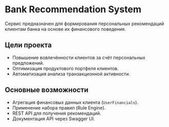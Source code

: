 # Bank Recommendation System

Сервис предназначен для формирования персональных рекомендаций клиентам банка на основе их финансового поведения.

## Цели проекта
- Повышение вовлечённости клиентов за счёт персональных предложений.
- Оптимизация продуктового портфеля клиентов.
- Автоматизация анализа транзакционной активности.

## Основные возможности
- Агрегация финансовых данных клиента (`UserFinancials`).
- Применение набора правил (Rule Engine).
- REST API для получения рекомендаций.
- Документация API через Swagger UI.

